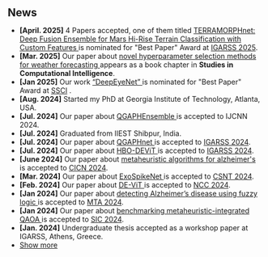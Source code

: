 <h2 style="margin: 60px 0px 10px;">News</h2>

<div class="justify-text-70">

  <ul>



  <li><strong>[April. 2025]</strong> 4 Papers accepted, one of them titled <a href="https://2025.ieeeigarss.org/"> TERRAMORPHnet: Deep Fusion Ensemble for Mars Hi-Rise Terrain Classification with Custom Features </a> 
      is nominated for "Best Paper" Award at
      <a href="https://2025.ieeeigarss.org/">IGARSS 2025</a>.
    </li>
  
    
  <li><strong>[Mar. 2025]</strong> Our paper about
      <a href="./publications/#a_survey_of_hyperparameter_selection_methods_for_weather_forecasting_using_machine_learning">
        novel hyperparameter selection methods for weather forecasting
      </a> 
      appears as a book chapter in
      <strong>Studies in Computational Intelligence</strong>.
    </li>
    
   <li><strong>[Jan 2025]</strong> Our work 
        <a href="./publications/#deepeyenet_adaptive_genetic_bayesian_algorithm_based_hybrid_convnexttiny_framework">
          “DeepEyeNet”
        </a> 
        is nominated for "Best Paper" Award at <a href="https://ieee-ssci.org/">SSCI</a> .
      </li>
    <!-- 1 -->
    <li><strong>[Aug. 2024]</strong> Started my PhD at Georgia Institute of Technology, Atlanta, USA.</li>
    
  <li><strong>[Jul. 2024]</strong> Our paper about 
        <a href="./publications/#qgaphensemble_combining_hybrid_qlstm_network_ensemble_via_adaptive_weighting_for_short_term_weather_forecasting">
          QGAPHEnsemble
        </a> 
        is accepted to IJCNN 2024.
      </li>
    <!-- 2 -->
    <li><strong>[Jul. 2024]</strong> Graduated from IIEST Shibpur, India.</li>
    <!-- 3 -->
    <li><strong>[Jul. 2024]</strong> Our paper about 
      <a href="./publications/#qgaphnet_quantum_genetic_algorithm_based_hybrid_qlstm_model_for_soil_moisture_estimation">
        QGAPHnet
      </a> 
      is accepted to 
      <a href="https://ieeexplore.ieee.org/stamp/stamp.jsp?tp=&arnumber=10641651">IGARSS 2024</a>.
    </li>
    <!-- 4 -->
    <li><strong>[Jul. 2024]</strong> Our paper about 
      <a href="./publications/#hbo-devit_vision_transformer_based_attention_guided_evolutionary_architecture">
        HBO-DEViT
      </a> 
      is accepted to 
      <a href="https://ieeexplore.ieee.org/document/10641319">IGARSS 2024</a>.
    </li>
    <!-- 5 -->
    <li><strong>[June 2024]</strong> Our paper about 
      <a href="./publications/#a_comparative_analysis_on_metaheuristic_algorithms_based_vision_transformer_model">
        metaheuristic algorithms for alzheimer's
      </a> 
      is accepted to 
      <a href="https://ieeexplore.ieee.org/abstract/document/10402213">CICN 2024</a>.
    </li>
    <!-- 6 -->
    <li><strong>[Mar. 2024]</strong> Our paper about 
      <a href="./publications/#exospikenet_a_light_curve_analysis_based_spiking_neural_network_for_exoplanet_detection">
        ExoSpikeNet
      </a> 
      is accepted to 
      <a href="https://ieeexplore.ieee.org/abstract/document/10545663">CSNT 2024</a>.
    </li>
    <!-- 7 -->
    <li><strong>[Feb. 2024]</strong> Our paper about 
      <a href="./publications/#devit_state_of_the_art_vision_transformer_model_for_early_detection_of_alzheimers_disease">
        DE-ViT
      </a> 
      is accepted to 
      <a href="https://ieeexplore.ieee.org/abstract/document/10485683">NCC 2024</a>.
    </li>
    <!-- 8 -->
    <li><strong>[Jan 2024]</strong> Our paper about 
      <a href="./publications/#on_the_detection_of_alzheimers_disease_using_fuzzy_logic_based_majority_voter_classifier">
        detecting Alzheimer’s disease using fuzzy logic
      </a> 
      is accepted to 
      <a href="https://link.springer.com/article/10.1007/s11042-022-13184-5">MTA 2024</a>.
    </li>
    <!-- 9 -->
    <!-- 10 -->
    <li><strong>[Jan 2024]</strong> Our paper about 
      <a href="./publications/#benchmarking_metaheuristic_integrated_qaoa_against_quantum_annealing">
        benchmarking metaheuristic-integrated QAOA
      </a> 
      is accepted to 
      <a href="https://link.springer.com/chapter/10.1007/978-3-031-62269-4_42">SIC 2024</a>.
    </li>
    <!-- 11 -->
    <li><strong>[Jan. 2024]</strong> Undergraduate thesis accepted as a workshop paper at IGARSS, Athens, Greece.</li>
    <li><a href="#" onclick="toggleVis(this); return false;">Show more</a></li>

  </ul>

  <div id="newsmore" style="display:none">
    <ul>
      <!-- 1 -->
      <li><strong>[Dec. 2023]</strong> Awarded the IEEE VLSI Design Conference Fellowship among a large pool of applicants.</li>
      <!-- 2 -->
      <li><strong>[2023]</strong> Our paper about 
        <a href="./publications/#comparative_evaluation_of_metaheuristic_algorithms_for_hyperparameter_selection_in_short_term_weather_forecasting">
          comparative evaluation of metaheuristic algorithms
        </a> 
        is accepted to ECTA 2023.
      </li>
      <!-- 3 -->
      <li><strong>[Jul. 2023]</strong> Our paper about 
        <a href="./publications/#differential_evolution_algorithm_based_hyperparameter_selection_of_gated_recurrent_unit_for_electrical_load_forecasting">
          DE-based (GRU) for load forecasting
        </a> 
        is accepted to BRICS 2023.
      </li>
      
  <li><strong>[Dec 2023]</strong> Our paper about 
        <a href="./publications/#differential_evolution_algorithm_based_hyperparameters_selection_of_transformer_neural_network_model_for_load_forecasting">
          DE-based hyperparameters for transformers
        </a> 
        is accepted to SSCI 2023.
      </li>
      <!-- 6 -->
      <li><strong>[Nov 2023]</strong> Our paper about 
        <a href="./publications/#differential_evolution_algorithm_based_hyperparameters_selection_of_convolutional_neural_network_for_speech_command_recognition">
          DE-based hyperparameters for CNN (speech command recognition)
        </a> 
        is accepted to ECTA 2023.
      </li>
      <!-- 7 -->
      <li><strong>[May 2023]</strong> Our paper 
        <a href="./publications/#online_hyperparameter_optimization_for_class_incremental_learning">
          “Online Hyperparameter Optimization for Class-Incremental Learning”
        </a> 
        is accepted to AAAI 2023.
      </li>
      <!-- 8 -->
      <!-- 9 -->
      <li><strong>[Apr. 2023]</strong> Awarded the IEEE CIS Travel Grant to present at SSCI, Mexico.</li>
      <!-- 10 -->
      <li><strong>[Feb 2023]</strong> Completed 
        <em>QxQ: Quantum Winter School</em> at Microsoft Azure &amp; TCS R&amp;D.
      </li>
      <!-- 11 -->
      <li><strong>[Dec. 2022]</strong> Awarded the prestigious Mitacs Globalink Research Scholarship to pursue research at McMaster University, Canada.</li>
    </ul>
  </div>
</div>
